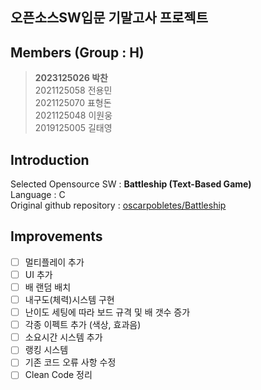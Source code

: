 ## 오픈소스SW입문 기말고사 프로젝트

## Members (Group : H)

>**2023125026 박찬** <br>
>2021125058 전용민 <br>
>2021125070 표형돈 <br>
>2021125048 이원웅 <br>
>2019125005 길태영 <br>

## Introduction
Selected Opensource SW : **Battleship (Text-Based Game)** <br>
Language : C <br>
Original github repository : [oscarpobletes/Battleship](https://github.com/oscarpobletes/BattleShip) <br>

## Improvements
- [ ] 멀티플레이 추가
- [ ] UI 추가
- [ ] 배 랜덤 배치
- [ ] 내구도(체력)시스템 구현
- [ ] 난이도 세팅에 따라 보드 규격 및 배 갯수 증가
- [ ] 각종 이펙트 추가 (색상, 효과음)
- [ ] 소요시간 시스템 추가
- [ ] 랭킹 시스템
- [ ] 기존 코드 오류 사항 수정
- [ ] Clean Code 정리
